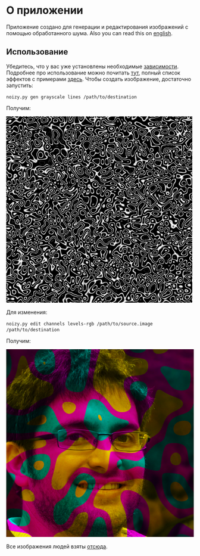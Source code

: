 # О приложении
Приложение создано для генерации и редактирования изображений с помощью обработанного шума. Also you can read this on [english][readme-eng].

## Использование
Убедитесь, что у вас уже установлены необходимые [зависимости][requirements]. 
Подробнее про использование можно почитать [тут][full-usage], полный список эффектов с примерами [здесь][full-effects].
Чтобы создать изображение, достаточно запустить:
```shell
noizy.py gen grayscale lines /path/to/destination
```
Получим:

![Полученное изображение](./examples/gen__grayscale__lines.png)

Для изменения:
```shell
noizy.py edit channels levels-rgb /path/to/source.image /path/to/destination
```
Получим:

![Полученное изображение](./examples/edit__channels__levels-ymc.png)

Все изображения людей взяты [отсюда][images-source].

[images-source]: https://thispersondoesnotexist.com/ "Источник изображений"
[full-usage]: ./USAGE.md
[full-effects]: ./EFFECTS.md
[requirements]: ./requirements.txt
[readme-eng]: ./README_ENG.md